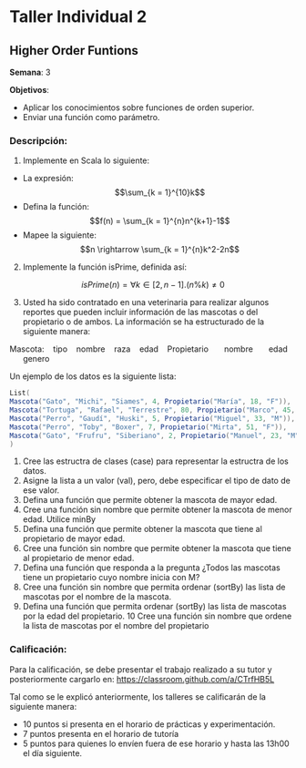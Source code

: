 # Taller Individual  2
## Higher Order Funtions

**Semana**: 3

**Objetivos**:

- Aplicar los conocimientos sobre funciones de orden superior.
- Enviar una función como parámetro.

### Descripción:

1. Implemente en Scala lo siguiente:

- La expresión: $$\sum_{k = 1}^{10}k$$
- Defina la función: $$f(n) = \sum_{k = 1}^{n}n^{k+1}-1$$
- Mapee la siguiente: $$n \rightarrow \sum_{k = 1}^{n}k^2-2n$$


2. Implemente la función isPrime, definida así:

```math
isPrime(n) = \forall k \in [2, n - 1] . (n\%k) \neq 0
```


3. Usted ha sido contratado en una veterinaria para realizar algunos reportes que pueden incluir información de las mascotas o del propietario o de ambos. La información se ha estructurado de la siguiente manera:

Mascota:
&nbsp;&nbsp;&nbsp;tipo
&nbsp;&nbsp;&nbsp;nombre
&nbsp;&nbsp;&nbsp;raza
&nbsp;&nbsp;&nbsp;edad
&nbsp;&nbsp;&nbsp;Propietario
&nbsp;&nbsp;&nbsp;&nbsp;&nbsp;&nbsp;nombre
&nbsp;&nbsp;&nbsp;&nbsp;&nbsp;&nbsp;edad
&nbsp;&nbsp;&nbsp;&nbsp;&nbsp;&nbsp;genero

Un ejemplo de los datos es la siguiente lista:
```Scala
List(
Mascota("Gato", "Michi", "Siames", 4, Propietario("María", 18, "F")),
Mascota("Tortuga", "Rafael", "Terrestre", 80, Propietario("Marco", 45, "M")),
Mascota("Perro", "Gaudí", "Huski", 5, Propietario("Miguel", 33, "M")),
Mascota("Perro", "Toby", "Boxer", 7, Propietario("Mirta", 51, "F")),
Mascota("Gato", "Frufru", "Siberiano", 2, Propietario("Manuel", 23, "M")),
)
```

1. Cree las estructra de clases (case) para representar la estructra de los datos.
2. Asigne la lista a un valor (val), pero, debe especificar el tipo de dato de ese valor.
3. Defina una función que permite obtener la mascota de mayor edad.
4. Cree una función sin nombre que permite obtener la mascota de menor edad. Utilice minBy
5. Defina una función que permite obtener la mascota que tiene al propietario de mayor edad.
6. Cree una función sin nombre que permite obtener la mascota que tiene al propietario de menor edad.
7. Defina una función que responda a la pregunta ¿Todos las mascotas tiene un propietario cuyo nombre inicia con M? 
8. Cree una función sin nombre que permita ordenar (sortBy) las lista de mascotas por el nombre de la mascota.
9. Defina una función que permita ordenar (sortBy) las lista de mascotas por la edad del propietario.
10 Cree una función sin nombre que ordene la lista de mascotas por el nombre del propietario

### Calificación:

Para la calificación, se debe presentar el trabajo realizado a su tutor y posteriormente cargarlo en: https://classroom.github.com/a/CTrfHB5L

Tal como se le explicó anteriormente, los talleres se calificarán de la siguiente manera:
- 10 puntos si presenta en el horario de prácticas y experimentación.
- 7 puntos presenta en el horario de tutoría
- 5 puntos para quienes lo envíen fuera de ese horario y hasta las 13h00 el día siguiente.